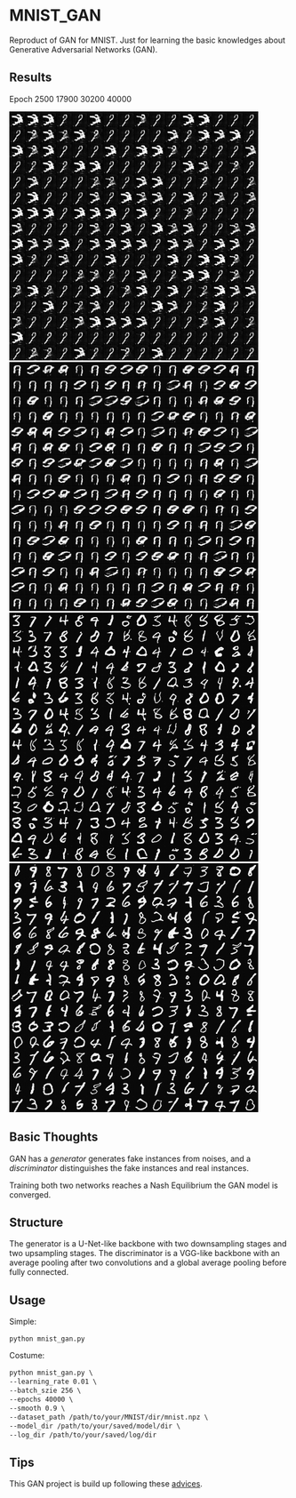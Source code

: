 # MNIST_GAN
Reproduct of GAN for MNIST.
Just for learning the basic knowledges about Generative Adversarial Networks (GAN).

## Results
Epoch 2500 17900 30200 40000

![alt 2500](./images/2500.png) ![alt 17900](./images/17900.png) ![alt 30200](./images/30200.png) ![alt 40000](./images/40000.png)

## Basic Thoughts
GAN has a *generator* generates fake instances from noises, and a *discriminator* 
distinguishes the fake instances and real instances.

Training both two networks reaches a Nash Equilibrium the GAN model is converged.

## Structure
The generator is a U-Net-like backbone with two downsampling stages and 
two upsampling stages. The discriminator is a VGG-like backbone with an average pooling after two
convolutions and a global average pooling before fully connected.

## Usage
Simple:
```shell 
python mnist_gan.py
```

Costume:
```shell
python mnist_gan.py \
--learning_rate 0.01 \
--batch_szie 256 \
--epochs 40000 \
--smooth 0.9 \
--dataset_path /path/to/your/MNIST/dir/mnist.npz \
--model_dir /path/to/your/saved/model/dir \
--log_dir /path/to/your/saved/log/dir
``` 

## Tips
This GAN project is build up following these [advices](https://github.com/soumith/ganhacks).
